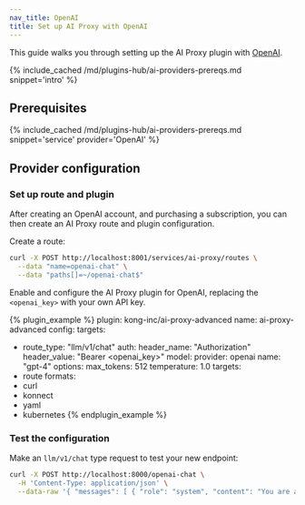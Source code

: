 ```yaml
---
nav_title: OpenAI
title: Set up AI Proxy with OpenAI
---
```


This guide walks you through setting up the AI Proxy plugin with [OpenAI](https://openai.com/).

{% include_cached /md/plugins-hub/ai-providers-prereqs.md snippet='intro' %}

## Prerequisites

{% include_cached /md/plugins-hub/ai-providers-prereqs.md snippet='service' provider='OpenAI' %}

## Provider configuration

### Set up route and plugin

After creating an OpenAI account, and purchasing a subscription, you can then create an
AI Proxy route and plugin configuration.

Create a route:

```bash
curl -X POST http://localhost:8001/services/ai-proxy/routes \
  --data "name=openai-chat" \
  --data "paths[]=~/openai-chat$"
```

Enable and configure the AI Proxy plugin for OpenAI, replacing the `<openai_key>` with your own API key.

<!--vale off-->
{% plugin_example %}
plugin: kong-inc/ai-proxy-advanced
name: ai-proxy-advanced
config:
  targets:
  - route_type: "llm/v1/chat"
    auth:
      header_name: "Authorization"
      header_value: "Bearer <openai_key>"
    model:
      provider: openai
      name: "gpt-4"
      options:
        max_tokens: 512
        temperature: 1.0
targets:
  - route
formats:
  - curl
  - konnect
  - yaml
  - kubernetes
{% endplugin_example %}
<!--vale on-->

### Test the configuration

Make an `llm/v1/chat` type request to test your new endpoint:

```bash
curl -X POST http://localhost:8000/openai-chat \
  -H 'Content-Type: application/json' \
  --data-raw '{ "messages": [ { "role": "system", "content": "You are a mathematician" }, { "role": "user", "content": "What is 1+1?"} ] }'
```
